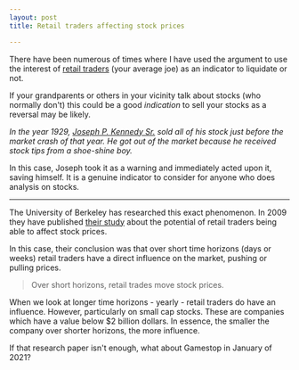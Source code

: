 ```yaml
---
layout: post
title: Retail traders affecting stock prices

---
```


There have been numerous of times where I have used the argument to use the interest of [retail traders](https://www.investopedia.com/articles/active-trading/030515/what-difference-between-institutional-traders-and-retail-traders.asp) (your average joe) as an indicator to liquidate or not.

If your grandparents or others in your vicinity talk about stocks (who normally don't) this could be a good *indication* to sell your stocks as a reversal may be likely.

*In the year 1929, [Joseph P. Kennedy Sr.](https://en.wikipedia.org/wiki/Joseph_P._Kennedy_Sr.) sold all of his stock just before the market crash of that year. He got out of the market because he received stock tips from a shoe-shine boy.*

In this case, Joseph took it as a warning and immediately acted upon it, saving himself. It is a genuine indicator to consider for anyone who does analysis on stocks.

---

The University of Berkeley has researched this exact phenomenon. In 2009 they have published [their study](https://faculty.haas.berkeley.edu/odean/Papers%20current%20versions/DoRetailTradesMoveMarkets_RFS_2009.pdf?abstract_id=869827) about the potential of retail traders being able to affect stock prices.

In this case, their conclusion was that over short time horizons (days or weeks) retail traders have a direct influence on the market, pushing or pulling prices.

> Over short horizons, retail trades move stock prices.

When we look at longer time horizons - yearly - retail traders do have an influence. However, particularly on small cap stocks. These are companies which have a value below $2 billion dollars. In essence, the smaller the company over shorter horizons, the more influence.

If that research paper isn't enough, what about Gamestop in January of 2021?